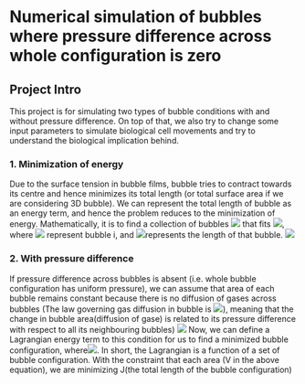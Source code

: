 # Numerical simulation of bubbles where pressure difference across whole configuration is zero

## Project Intro
This project is for simulating two types of bubble conditions with and without pressure difference. On top of that, we also try to change some input parameters to simulate biological cell movements and try to understand the biological implication behind. 


### 1. Minimization of energy

Due to the surface tension in bubble films, bubble tries to contract towards its centre and hence minimizes its total length (or total surface area if we are considering 3D bubble). We can represent the total length of bubble as an energy term, and hence the problem reduces to the minimization of energy. Mathematically, it is to find a collection of bubbles <img src="https://latex.codecogs.com/png.latex?%5Cbg_white%20\Omega_{Total}=\{\Omega_1,\Omega_2,...,\Omega_n\}" /> that fits <img src="https://latex.codecogs.com/png.latex?%5Cbg_white%20min\sum_{\Omega_i}L(\Omega_i)" />, where <img src="https://latex.codecogs.com/png.latex?%5Cbg_white%20\Omega_i" /> represent bubble i, and <img src="https://latex.codecogs.com/png.latex?%5Cbg_white%20L(\Omega_i)" />represents the length of that bubble. 
<img src="https://latex.codecogs.com/png.latex?%5Cbg_white%20L(\Omega_i)" />
### 2. With pressure difference
If pressure difference across bubbles is absent (i.e. whole bubble configuration has uniform pressure), we can assume that area of each bubble remains constant because there is no diffusion of gases across bubbles (The law governing gas diffusion in bubble is <img src="https://latex.codecogs.com/png.latex?%5Cbg_white%20\frac{dA}{dt}=-\kappa\sum_{i}(p-p_i)l_i " />), meaning that the change in bubble area(diffusion of gase) is related to its pressure difference with respect to all its neighbouring bubbles)
<img src="https://latex.codecogs.com/png.latex?%5Cbg_white%20\frac{dA}{dt}=-\kappa\sum_{i}(p-p_i)l_i " />
Now, we can define a Lagrangian energy term to this condition for us to find a minimized bubble configuration, where<img src="https://latex.codecogs.com/png.latex?%5Cbg_white%20\mathcal{L}(\Omega_{Total}=\{\Omega_1,\Omega_2,...,\Omega_n\})=J(\Omega_{Total})+\sum_i\lambda_i(\int_{\Omega_i}dx-V_i) " />. In short, the Lagrangian is a function of a set of bubble configuration. With the constraint that each area (V in the above equation), we are minimizing J(the total length of the bubble configuration)



